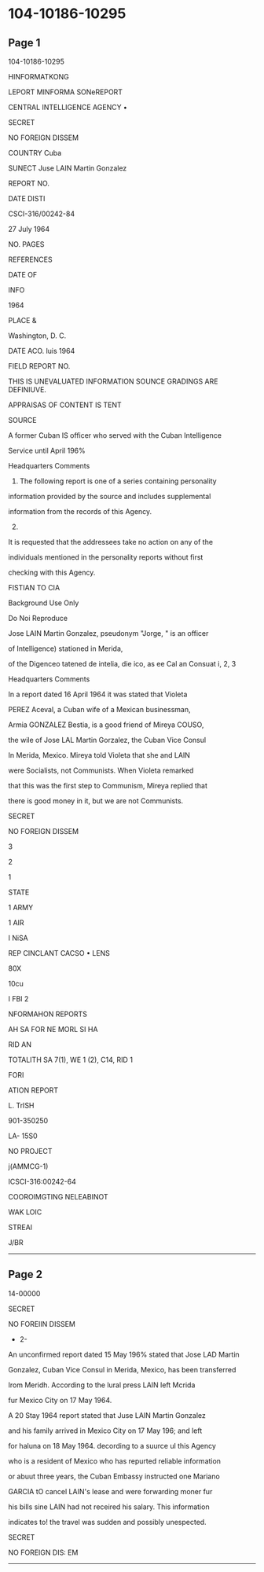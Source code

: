 # 104-10186-10295

## Page 1

104-10186-10295

HINFORMATKONG

LEPORT MINFORMA SONeREPORT

CENTRAL INTELLIGENCE AGENCY •

SECRET

NO FOREIGN DISSEM

COUNTRY Cuba

SUNECT Juse LAIN Martin Gonzalez

REPORT NO.

DATE DISTI

CSCI-316/00242-84

27 July 1964

NO. PAGES

REFERENCES

DATE OF

INFO

1964

PLACE &

Washington, D. C.

DATE ACO. luis 1964

FIELD REPORT NO.

THIS IS UNEVALUATED INFORMATION SOUNCE GRADINGS ARE DEFINIUVE.

APPRAISAS OF CONTENT IS TENT

SOURCE

A former Cuban IS officer who served with the Cuban Intelligence

Service until April 196%

Headquarters Comments

1. The following report is one of a series containing personality

information provided by the source and includes supplemental

information from the records of this Agency.

2.

It is requested that the addressees take no action on any of the

individuals mentioned in the personality reports without first

checking with this Agency.

FISTIAN TO CIA

Background Use Only

Do Noi Reproduce

Jose LAIN Martin Gonzalez, pseudonym "Jorge, " is an officer

of Intelligence) stationed in Merida,

of the Digenceo tatened de intelia, die ico, as ee Cal an Consuat i, 2, 3

Headquarters Comments

In a report dated 16 April 1964 it was stated that Violeta

PEREZ Aceval, a Cuban wife of a Mexican businessman,

Armia GONZALEZ Bestia, is a good friend of Mireya COUSO,

the wile of Jose LAL Martin Gorzalez, the Cuban Vice Consul

In Merida, Mexico. Mireya told Violeta that she and LAIN

were Socialists, not Communists. When Violeta remarked

that this was the first step to Communism, Mireya replied that

there is good money in it, but we are not Communists.

SECRET

NO FOREIGN DISSEM

3

2

1

STATE

1 ARMY

1 AIR

I NiSA

REP CINCLANT CACSO • LENS

80X

10cu

I FBI 2

NFORMAHON REPORTS

AH SA FOR NE MORL SI HA

RID AN

TOTALITH SA 7(1), WE 1 (2), C14, RID 1

FORI

ATION REPORT

L. TrISH

901-350250

LA- 15S0

NO PROJECT

j(AMMCG-1)

ICSCI-316:00242-64

COOROIMGTING NELEABINOT

WAK LOIC

STREAI

J/BR

---

## Page 2

14-00000

SECRET

NO FOREIIN DISSEM

- 2-

An unconfirmed report dated 15 May 196% stated that Jose LAD Martin

Gonzalez, Cuban Vice Consul in Merida, Mexico, has been transferred

Irom Meridh. According to the lural press LAIN left Mcrida

fur Mexico City on 17 May 1964.

A 20 Stay 1964 report stated that Juse LAIN Martin Gonzalez

and his family arrived in Mexico City on 17 May 196; and left

for haluna on 18 May 1964. decording to a suurce ul this Agency

who is a resident of Mexico who has repurted reliable information

or abuut three years, the Cuban Embassy instructed one Mariano

GARCIA tO cancel LAIN's lease and were forwarding moner fur

his bills sine LAIN had not receired his salary. This information

indicates to! the travel was sudden and possibly unespected.

SECRET

NO FOREIGN DIS: EM

---

